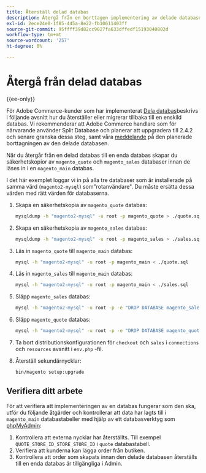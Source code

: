 ```yaml
---
title: Återställ delad databas
description: Återgå från en borttagen implementering av delade databaser till en enda databasimplementering.
exl-id: 2ece24e0-1f85-445a-8e22-fb10611403ff
source-git-commit: 95ffff39d82cc9027fa633dffedf15193040802d
workflow-type: tm+mt
source-wordcount: '257'
ht-degree: 0%

---
```


# Återgå från delad databas

{{ee-only}}

För Adobe Commerce-kunder som har implementerat [Dela databas](multi-master.md)beskrivs i följande avsnitt hur du återställer eller migrerar tillbaka till en enskild databas. Vi rekommenderar att Adobe Commerce handlare som för närvarande använder Split Database och planerar att uppgradera till 2.4.2 och senare granska dessa steg, samt våra [meddelande](https://community.magento.com/t5/Magento-DevBlog/Deprecation-of-Split-Database-in-Magento-Commerce/ba-p/465187) på den planerade borttagningen av den delade databasen.

När du återgår från en delad databas till en enda databas skapar du säkerhetskopior av `magento_quote` och `magento_sales` databaser innan de läses in i en `magento_main` databas.

I det här exemplet loggar vi in på alla tre databaser som är installerade på samma värd (`magento2-mysql`) som&quot;rotanvändare&quot;. Du måste ersätta dessa värden med rätt värden för databaserna.

1. Skapa en säkerhetskopia av `magento_quote` databas:

   ```bash
   mysqldump -h "magento2-mysql" -u root -p magento_quote > ./quote.sql
   ```

1. Skapa en säkerhetskopia av `magento_sales` databas:

   ```bash
   mysqldump -h "magento2-mysql" -u root -p magento_sales > ./sales.sql
   ```

1. Läs in `magento_quote` till `magento_main` databas:

   ```bash
   mysql -h "magento2-mysql" -u root -p magento_main < ./quote.sql
   ```

1. Läs in `magento_sales` till `magento_main` databas:

   ```bash
   mysql -h "magento2-mysql" -u root -p magento_main < ./sales.sql
   ```

1. Släpp `magento_sales` databas:

   ```bash
   mysql -h "magento2-mysql" -u root -p -e "DROP DATABASE magento_sales;"
   ```

1. Släpp `magento_quote` databas:

   ```bash
   mysql -h "magento2-mysql" -u root -p -e "DROP DATABASE magento_quote;"
   ```

1. Ta bort distributionskonfigurationen för `checkout` och `sales` i `connections` och `resources` avsnitt i `env.php` -fil.
1. Återställ sekundärnycklar:

   ```bash
   bin/magento setup:upgrade
   ```

## Verifiera ditt arbete

För att verifiera att implementeringen av en databas fungerar som den ska, utför du följande åtgärder och kontrollerar att data har lagts till i `magento_main` databastabeller med hjälp av ett databasverktyg som [phpMyAdmin](../../installation/prerequisites/optional-software.md#phpmyadmin):

1. Kontrollera att externa nycklar har återställts. Till exempel `QUOTE_STORE_ID_STORE_STORE_ID` i `quote` databastabell.
1. Verifiera att kunderna kan lägga order från butiken.
1. Kontrollera att order som skapats innan den delade databasen återställs till en enda databas är tillgängliga i Admin.

